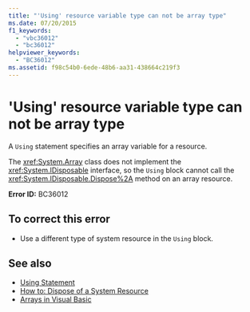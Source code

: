 ```yaml
---
title: "'Using' resource variable type can not be array type"
ms.date: 07/20/2015
f1_keywords: 
  - "vbc36012"
  - "bc36012"
helpviewer_keywords: 
  - "BC36012"
ms.assetid: f98c54b0-6ede-48b6-aa31-438664c219f3
---
```

# 'Using' resource variable type can not be array type
A `Using` statement specifies an array variable for a resource.  
  
 The <xref:System.Array> class does not implement the <xref:System.IDisposable> interface, so the `Using` block cannot call the <xref:System.IDisposable.Dispose%2A> method on an array resource.  
  
 **Error ID:** BC36012  
  
## To correct this error  
  
- Use a different type of system resource in the `Using` block.  
  
## See also

- [Using Statement](../../visual-basic/language-reference/statements/using-statement.md)
- [How to: Dispose of a System Resource](../../visual-basic/programming-guide/language-features/control-flow/how-to-dispose-of-a-system-resource.md)
- [Arrays in Visual Basic](../programming-guide/language-features/arrays/index.md)
